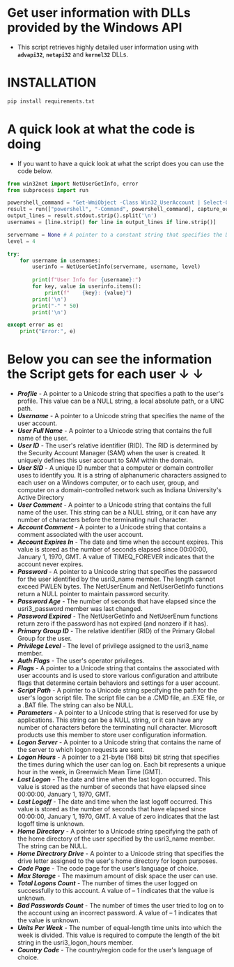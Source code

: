# Get user information with DLLs provided by the Windows API
* This script retrieves highly detailed user information using with **`advapi32`**, **`netapi32`** and **`kernel32`** DLLs.

# INSTALLATION
```py
pip install requirements.txt
```
# A quick look at what the code is doing

* If you want to have a quick look at what the script does you can use the code below.

```py
from win32net import NetUserGetInfo, error
from subprocess import run

powershell_command = "Get-WmiObject -Class Win32_UserAccount | Select-Object -ExpandProperty Name"
result = run(["powershell", "-Command", powershell_command], capture_output = True, text = True, shell = True, encoding = 'latin')
output_lines = result.stdout.strip().split('\n')
usernames = [line.strip() for line in output_lines if line.strip()]

servername = None # A pointer to a constant string that specifies the DNS or NetBIOS name of the remote server on which the function is to execute. If this parameter is None, the local computer is used.
level = 4

try:
    for username in usernames:
        userinfo = NetUserGetInfo(servername, username, level)
    
        print(f"User Info for {username}:")
        for key, value in userinfo.items():
            print(f"    {key}: {value}")
        print('\n')
        print("-" * 50)
        print('\n')

except error as e:
    print("Error:", e)
```
# Below you can see the information the Script gets for each user ↓ ↓

* ***Profile*** -  A pointer to a Unicode string that specifies a path to the user's profile. This value can be a NULL string, a local absolute path, or a UNC path.
* ***Username*** - A pointer to a Unicode string that specifies the name of the user account.
* ***User Full Name*** - A pointer to a Unicode string that contains the full name of the user.
* ***User ID*** - The user's relative identifier (RID). The RID is determined by the Security Account Manager (SAM) when the user is created. It uniquely defines this user account to SAM within the domain.
* ***User SID*** - A unique ID number that a computer or domain controller uses to identify you. It is a string of alphanumeric characters assigned to each user on a Windows computer, or to each user, group, and computer on a domain-controlled network such as Indiana University's Active Directory
* ***User Comment*** - A pointer to a Unicode string that contains the full name of the user. This string can be a NULL string, or it can have any number of characters before the terminating null character.
* ***Account Comment*** - A pointer to a Unicode string that contains a comment associated with the user account.
* ***Account Expires In*** - The date and time when the account expires. This value is stored as the number of seconds elapsed since 00:00:00, January 1, 1970, GMT. A value of TIMEQ_FOREVER indicates that the account never expires.
* ***Password*** - A pointer to a Unicode string that specifies the password for the user identified by the usri3_name member. The length cannot exceed PWLEN bytes. The NetUserEnum and NetUserGetInfo functions return a NULL pointer to maintain password security.
* ***Password Age*** - The number of seconds that have elapsed since the usri3_password member was last changed.
* ***Password Expired*** - The NetUserGetInfo and NetUserEnum functions return zero if the password has not expired (and nonzero if it has).
* ***Primary Group ID*** - The relative identifier (RID) of the Primary Global Group for the user.
* ***Privilege Level*** - The level of privilege assigned to the usri3_name member.
* ***Auth Flags*** - The user's operator privileges.
* ***Flags*** - A pointer to a Unicode string that contains the associated with user accounts and is used to store various configuration and attribute flags that determine certain behaviors and settings for a user account.
* ***Script Path*** - A pointer to a Unicode string specifying the path for the user's logon script file. The script file can be a .CMD file, an .EXE file, or a .BAT file. The string can also be NULL.
* ***Parameters*** - A pointer to a Unicode string that is reserved for use by applications. This string can be a NULL string, or it can have any number of characters before the terminating null character. Microsoft products use this member to store user configuration information.
* ***Logon Server*** - A pointer to a Unicode string that contains the name of the server to which logon requests are sent.
* ***Logon Hours*** - A pointer to a 21-byte (168 bits) bit string that specifies the times during which the user can log on. Each bit represents a unique hour in the week, in Greenwich Mean Time (GMT).
* ***Last Logon*** - The date and time when the last logon occurred. This value is stored as the number of seconds that have elapsed since 00:00:00, January 1, 1970, GMT.
* ***Last Logoff*** - The date and time when the last logoff occurred. This value is stored as the number of seconds that have elapsed since 00:00:00, January 1, 1970, GMT. A value of zero indicates that the last logoff time is unknown.
* ***Home Directory*** - A pointer to a Unicode string specifying the path of the home directory of the user specified by the usri3_name member. The string can be NULL.
* ***Home Directrory Drive*** - A pointer to a Unicode string that specifies the drive letter assigned to the user's home directory for logon purposes.
* ***Code Page*** - The code page for the user's language of choice.
* ***Max Storage*** - The maximum amount of disk space the user can use.
* ***Total Logons Count*** - The number of times the user logged on successfully to this account. A value of – 1 indicates that the value is unknown.
* ***Bad Passwords Count*** - The number of times the user tried to log on to the account using an incorrect password. A value of – 1 indicates that the value is unknown.
* ***Units Per Week*** - The number of equal-length time units into which the week is divided. This value is required to compute the length of the bit string in the usri3_logon_hours member.
* ***Country Code*** - The country/region code for the user's language of choice.
